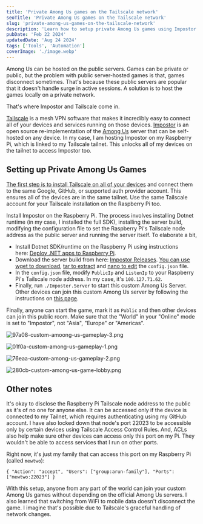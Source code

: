 ```yaml
---
title: 'Private Among Us games on the Tailscale network'
seoTitle: 'Private Among Us games on the Tailscale network'
slug: 'private-among-us-games-on-the-tailscale-network'
description: 'Learn how to setup private Among Us games using Impostor and Tailscale. This enables you to host custom games without depending on the official servers.'
pubDate: 'Feb 22 2024'
updatedDate: 'Aug 24 2024'
tags: ['Tools', 'Automation']
coverImage: './image.webp'
---
```


Among Us can be hosted on the public servers. Games can be private or public, but the problem with public server-hosted games is that, games disconnect sometimes. That's because these public servers are popular that it doesn't handle surge in active sessions. A solution is to host the games locally on a private network.

That's where Impostor and Tailscale come in.

[Tailscale](https://blogarunsathiya.wordpress.com/tag/tailscale/) is a mesh VPN software that makes it incredibly easy to connect all of your devices and services running on those devices. [Impostor](https://github.com/Impostor/Impostor/) is an open source re-implementation of the [Among Us](https://www.innersloth.com/games/among-us/) server that can be self-hosted on any device. In my case, I am hosting Impostor on my Raspberry Pi, which is linked to my Tailscale tailnet. This unlocks all of my devices on the tailnet to access Impostor too.

## Setting up Private Among Us Games

[The first step is to install Tailscale on all of your devices](https://tailscale.com/kb/1017/install/) and connect them to the same Google, GitHub, or supported auth provider account. This ensures all of the devices are in the same tailnet. Use the same Tailscale account for your Tailscale installation on the Raspberry Pi too.

Install Impostor on the Raspberry Pi. The process involves installing Dotnet runtime (in my case, I installed the full SDK), installing the server build, modifying the configuration file to set the Raspberry Pi's Tailscale node address as the public server and running the server itself. To elaborate a bit,

- Install Dotnet SDK/runtime on the Raspberry Pi using instructions here: [Deploy .NET apps to Raspberry Pi](https://docs.microsoft.com/en-us/dotnet/iot/deployment).
- Download the server build from here: [Impostor Releases](https://github.com/Impostor/Impostor/releases). [You can use wget to download](https://www.gnu.org/software/wget/manual/wget.html), [tar to extract](https://linuxize.com/post/how-to-extract-unzip-tar-gz-file/) and [nano to edit](https://www.nano-editor.org/dist/v2.2/nano.html) the `config.json` file.
- In the `config.json` file, modify `PublicIp` and `ListenIp` to your Raspberry Pi's Tailscale node address. In my case, it's `100.127.71.62`.
- Finally, run `./Imposter.Server` to start this custom Among Us Server.
  Other devices can join this custom Among Us server by following the instructions on [this page](https://impostor.github.io/Impostor/).

Finally, anyone can start the game, mark it as `Public` and then other devices can join this public room. Make sure that the "World" in your "Online" mode is set to "Impostor", not "Asia", "Europe" or "Americas".

![97a08-custom-amoong-us-gameplay-3.png](https://blogarunsathiya.files.wordpress.com/2022/07/97a08-custom-amoong-us-gameplay-3.png?w=1024)

![01f0a-custom-among-us-gameplay-1.png](https://blogarunsathiya.files.wordpress.com/2022/07/01f0a-custom-among-us-gameplay-1.png?w=1024)

![76eaa-custom-among-us-gameplay-2.png](https://blogarunsathiya.files.wordpress.com/2022/07/76eaa-custom-among-us-gameplay-2.png?w=1024)

![280cb-custom-among-us-game-lobby.png](https://blogarunsathiya.files.wordpress.com/2022/07/280cb-custom-among-us-game-lobby.png?w=1024)

## Other notes

It's okay to disclose the Raspberry Pi Tailscale node address to the public as it's of no one for anyone else. It can be accessed only if the device is connected to my Tailnet, which requires authenticating using my GitHub account. I have also locked down that node's port 22023 to be accessible only by certain devices using Tailscale Access Control Rules. And, ACLs also help make sure other devices can access only this port on my Pi. They wouldn't be able to access services that I run on other ports.

Right now, it's just my family that can access this port on my Raspberry Pi (called `mewtwo`):

```text
{ "Action": "accept", "Users": ["group:arun-family"], "Ports": ["mewtwo:22023"] }
```

With this setup, anyone from any part of the world can join your custom Among Us games without depending on the official Among Us servers. I also learned that switching from WiFi to mobile data doesn't disconnect the game. I imagine that's possible due to Tailscale's graceful handling of network changes.
